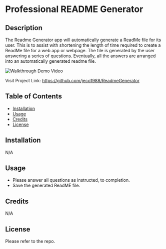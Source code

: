 # Professional README Generator

## Description

  The Readme Generator app will automatically generate a ReadMe file for its user. This is to assist with shortening the length of time required to create a ReadMe file for a web app or webpage.
  The file is generated by the user answering a series of questions. Eventually, all the answers are arranged into an automatically generated readme file.

![Walkthrough Demo Video](https://app.castify.com/view/8143edb2-b0f6-4cae-85cc-203e72d7d7eb)

Visit Project Link: https://github.com/jeco1988/ReadmeGenerator

## Table of Contents

- [Installation](#installation)
- [Usage](#usage)
- [Credits](#credits)
- [License](#license)

## Installation

N/A

## Usage

- Please answer all questions as instructed, to completion.
- Save the generated ReadME file.

## Credits

N/A

## License

Please refer to the repo.